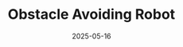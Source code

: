 ---
title: Obstacle Avoiding Robot
date: 2025-05-16
image: assets/projects/RadarBot/Radar-bot.jpg
imageAlt: mini 4 wheeled bot next to a quarter
attributes: Robotics, Project Management, CAD Design, Circuit Design, C++
excerpt: A compact, rudimentary, collision-avoiding robot created using few components within a short timeframe. In this project, I was able to create a strict scope that worked well within the given timeline and efficiently delivered on all the goals.
---